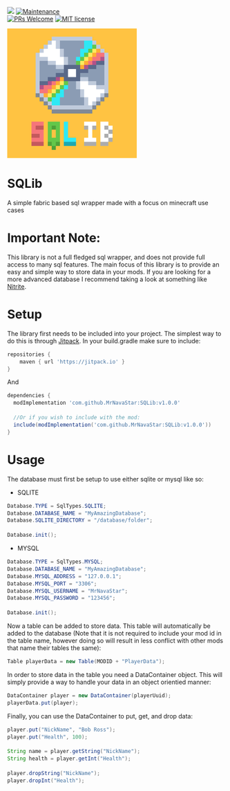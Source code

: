 [![](https://jitpack.io/v/MrNavaStar/SQLib.svg)](https://jitpack.io/#MrNavaStar/SQLib)
[![Maintenance](https://img.shields.io/badge/Maintained%3F-yes-green.svg)](https://GitHub.com/Naereen/StrapDown.js/graphs/commit-activity)\
[![PRs Welcome](https://img.shields.io/badge/PRs-welcome-brightgreen.svg?style=flat-square)](http://makeapullrequest.com)
[![MIT license](https://img.shields.io/badge/License-MIT-blue.svg)](https://lbesson.mit-license.org/)

<img src="https://github.com/MrNavaStar/SQLib/blob/master/SQLib.png" width="300" height="300">

# SQLib
A simple fabric based sql wrapper made with a focus on minecraft use cases

# Important Note:
This library is not a full fledged sql wrapper, and does not provide full access to many sql features. 
The main focus of this library is to provide an easy and simple way to store data in your mods.
If you are looking for a more advanced database I recommend taking a look at something like [Nitrite](https://github.com/nitrite/nitrite-java).

# Setup
The library first needs to be included into your project. The simplest way to do this is through [Jitpack](https://jitpack.io/).
In your build.gradle make sure to include:

``` gradle
repositories {
    maven { url 'https://jitpack.io' }
}
```
And
``` gradle
dependencies {
  modImplementation 'com.github.MrNavaStar:SQLib:v1.0.0'
  
  //Or if you wish to include with the mod:
  include(modImplementation('com.github.MrNavaStar:SQLib:v1.0.0'))
}
```

# Usage
The database must first be setup to use either sqlite or mysql like so:

- SQLITE
``` java
Database.TYPE = SqlTypes.SQLITE;
Database.DATABASE_NAME = "MyAmazingDatabase";
Database.SQLITE_DIRECTORY = "/database/folder";

Database.init();
```
- MYSQL
``` java
Database.TYPE = SqlTypes.MYSQL;
Database.DATABASE_NAME = "MyAmazingDatabase";
Database.MYSQL_ADDRESS = "127.0.0.1";
Database.MYSQL_PORT = "3306";
Database.MYSQL_USERNAME = "MrNavaStar";
Database.MYSQL_PASSWORD = "123456";

Database.init();
```

Now a table can be added to store data. This table will automatically be added to the database (Note that it is not required to include your mod id in the 
table name, however doing so will result in less conflict with other mods that name their tables the same):
``` java
Table playerData = new Table(MODID + "PlayerData");
```
In order to store data in the table you need a DataContainer object. This will simply provide a way to handle your data in an object orientied manner:
``` java
DataContainer player = new DataContainer(playerUuid);
playerData.put(player);
```
Finally, you can use the DataContainer to put, get, and drop data:

``` java
player.put("NickName", "Bob Ross");
player.put("Health", 100);

String name = player.getString("NickName");
String health = player.getInt("Health");

player.dropString("NickName");
player.dropInt("Health");
```
